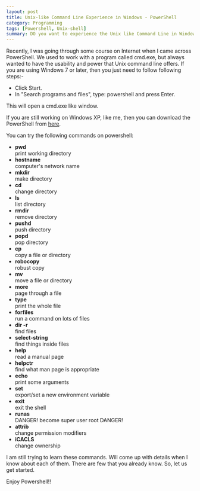 ```yaml
---
layout: post
title: Unix-like Command Line Experience in Windows - PowerShell
category: Programming
tags: [Powershell, Unix-shell]
summary: DO you want to experience the Unix like Command Line in Windows? If yes, then Powershell is the way to go.
---
```

Recently, I was going through some course on Internet when I came across PowerShell. We used to work with a program called cmd.exe, but always wanted to have the usability and power that Unix command line offers. If you are using Windows 7 or later, then you just need to follow following steps:-

 - Click Start.
 - In "Search programs and files", type: powershell and press Enter. 

This will open a cmd.exe like window. 

If you are still working on Windows XP, like me, then you can download the PowerShell from [here](http://www.microsoft.com/download/en/details.aspx?displaylang=en&id=16818).

You can try the following commands on powershell:

 - **pwd**  
     print working directory
 - **hostname**  
    computer's network name
 - **mkdir**   
    make directory
 - **cd**   
    change directory
 - **ls**   
    list directory
 - **rmdir**   
    remove directory
 - **pushd**   
    push directory
 - **popd**   
    pop directory
 - **cp**   
    copy a file or directory
 - **robocopy**   
    robust copy
 - **mv**   
    move a file or directory
 - **more**   
    page through a file
 - **type**   
    print the whole file
 - **forfiles**   
    run a command on lots of files
 - **dir -r**   
    find files
 - **select-string**   
    find things inside files
 - **help**   
    read a manual page
 - **helpctr**   
    find what man page is appropriate
 - **echo**   
    print some arguments
 - **set**   
    export/set a new environment variable
 - **exit**   
    exit the shell
 - **runas**   
    DANGER! become super user root DANGER!
 - **attrib**   
    change permission modifiers
 - **iCACLS**   
    change ownership 

I am still trying to learn these commands. Will come up with details when I know about each of them. There are few that you already know. So, let us get started.

Enjoy Powershell!!
